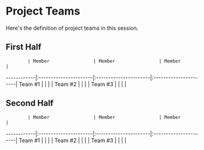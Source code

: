 # Project Teams

Here's the definition of project teams in this session.

## First Half

            | Member                | Member                | Member                |
------------|:----------------------|:----------------------|:----------------------|
Team #1     |                       |                       |                       |
Team #2     |                       |                       |                       |
Team #3     |                       |                       |                       |


## Second Half

            | Member                | Member                | Member                |
------------|:----------------------|:----------------------|:----------------------|
Team #1     |                       |                       |                       |
Team #2     |                       |                       |                       |
Team #3     |                       |                       |                       |


